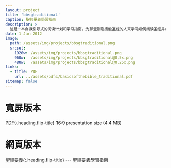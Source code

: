 ```yaml
---
layout: project
title: 'bbsgtraditional'
caption: 聖經要義學習指南
description: >
  这是一本自我引导式的阅读计划和学习指南，为那些刚刚接触圣经的人来学习如何阅读圣经并成为耶稣的追随者。
date: 1 Jan 2012
image: 
  path: /assets/img/projects/bbsgtraditional.png
  srcset: 
    1920w: /assets/img/projects/bbsgtraditional.png
    960w:  /assets/img/projects/bbsgtraditional@0,5x.png
    480w:  /assets/img/projects/bbsgtraditional@0,25x.png
links:
  - title: PDF
    url: ../assets/pdfs/basicsofthebible_traditional.pdf
sitemap: false
---
```

# 寬屏版本
[PDF](../assets/pdfs/basicsofthebible_traditional.pdf){:.heading.flip-title} <span class="icon-file-pdf"></span> 16:9 presentation size (4.4 MB)

# 網頁版本
[聖經要義](../studyguide/簡介.md){:.heading.flip-title} --- 聖經要義學習指南